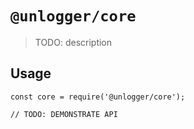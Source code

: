 # `@unlogger/core`

> TODO: description

## Usage

```
const core = require('@unlogger/core');

// TODO: DEMONSTRATE API
```
